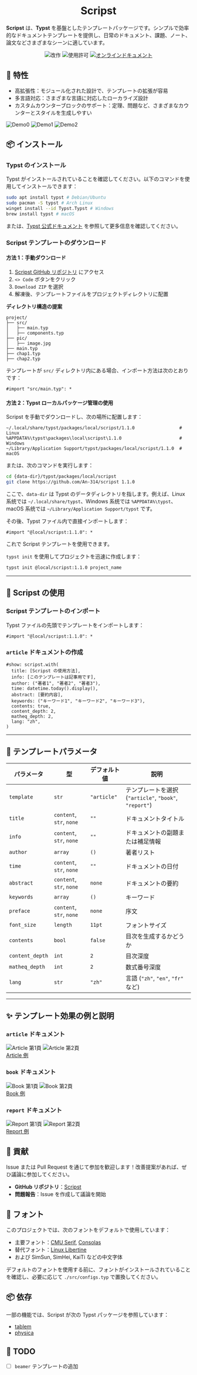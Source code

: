 <h1 align="center">
Scripst
</h1>

**Scripst** は、**Typst** を基盤としたテンプレートパッケージです。シンプルで効率的なドキュメントテンプレートを提供し、日常のドキュメント、課題、ノート、論文などさまざまなシーンに適しています。

<div align="center">
  <img src="https://img.shields.io/badge/version-1.1.0-limegreen.svg" alt="改作">
  <img src="https://img.shields.io/badge/license-MIT-greenyellow.svg" alt="使用許可">
  <a href="https://an-314.github.io/scripst/ja">
    <img src="https://img.shields.io/badge/docs-online-lawngreen.svg" alt="オンラインドキュメント">
  </a>
</div>

## 🚀 特性

- 高拡張性：モジュール化された設計で、テンプレートの拡張が容易
- 多言語対応：さまざまな言語に対応したローカライズ設計
- カスタムカウンターブロックのサポート：定理、問題など、さまざまなカウンターとスタイルを生成しやすい

![Demo0](./previews/article-1.png)
![Demo1](./previews/article-12.png)
![Demo2](./previews/article-9.png)

## 📦 インストール

### Typst のインストール

Typst がインストールされていることを確認してください。以下のコマンドを使用してインストールできます：

```bash
sudo apt install typst # Debian/Ubuntu
sudo pacman -S typst # Arch Linux
winget install --id Typst.Typst # Windows
brew install typst # macOS
```

または、[Typst 公式ドキュメント](https://github.com/typst/typst) を参照して更多信息を確認してください。

### Scripst テンプレートのダウンロード

#### 方法 1：手動ダウンロード

1. [Scripst GitHub リポジトリ](https://github.com/An-314/scripst) にアクセス
2. `<> Code` ボタンをクリック
3. `Download ZIP` を選択
4. 解凍後、テンプレートファイルをプロジェクトディレクトリに配置

**ディレクトリ構造の提案**
```plaintext
project/
├── src/
│   ├── main.typ
│   ├── components.typ
├── pic/
│   ├── image.jpg
├── main.typ
├── chap1.typ
├── chap2.typ
```

テンプレートが `src/` ディレクトリ内にある場合、インポート方法は次のとおりです：

```typst
#import "src/main.typ": *
```

#### 方法 2：Typst ローカルパッケージ管理の使用

Scripst を手動でダウンロードし、次の場所に配置します：

```
~/.local/share/typst/packages/local/scripst/1.1.0                 # Linux
%APPDATA%\typst\packages\local\scripst\1.1.0                      # Windows
~/Library/Application Support/typst/packages/local/scripst/1.1.0  # macOS
```

または、次のコマンドを実行します：

```bash 
cd {data-dir}/typst/packages/local/scripst
git clone https://github.com/An-314/scripst 1.1.0
```

ここで、`data-dir` は Typst のデータディレクトリを指します。例えば、Linux 系统では `~/.local/share/typst`、Windows 系统では `%APPDATA%\typst`、macOS 系统では `~/Library/Application Support/typst` です。

その後、Typst ファイル内で直接インポートします：

```typst
#import "@local/scripst:1.1.0": *
```

これで Scripst テンプレートを使用できます。

`typst init` を使用してプロジェクトを迅速に作成します：

```bash
typst init @local/scripst:1.1.0 project_name
```

---

## 📄 Scripst の使用

### Scripst テンプレートのインポート

Typst ファイルの先頭でテンプレートをインポートします：

```typst
#import "@local/scripst:1.1.0": *
```

### `article` ドキュメントの作成

```typst
#show: scripst.with(
  title: [Scripst の使用方法],
  info: [このテンプレートは記事用です],
  author: ("著者1", "著者2", "著者3"),
  time: datetime.today().display(),
  abstract: [要約内容],
  keywords: ("キーワード1", "キーワード2", "キーワード3"),
  contents: true,
  content_depth: 2,
  matheq_depth: 2,
  lang: "zh",
)
```

---

## 🔧 テンプレートパラメータ

| パラメータ | 型 | デフォルト値 | 説明 |
| --- | --- | --- | --- |
| `template` | `str` | `"article"` | テンプレートを選択 (`"article"`, `"book"`, `"report"`) |
| `title` | `content`, `str`, `none` | `""` | ドキュメントタイトル |
| `info` | `content`, `str`, `none` | `""` | ドキュメントの副題または補足情報 |
| `author` | `array` | `()` | 著者リスト |
| `time` | `content`, `str`, `none` | `""` | ドキュメントの日付 |
| `abstract` | `content`, `str`, `none` | `none` | ドキュメントの要約 |
| `keywords` | `array` | `()` | キーワード |
| `preface` | `content`, `str`, `none` | `none` | 序文 |
| `font_size` | `length` | `11pt` | フォントサイズ |
| `contents` | `bool` | `false` | 目次を生成するかどうか |
| `content_depth` | `int` | `2` | 目次深度 |
| `matheq_depth` | `int` | `2` | 数式番号深度 |
| `lang` | `str` | `"zh"` | 言語 (`"zh"`, `"en"`, `"fr"` など) |

---

## ✨ テンプレート効果の例と説明

### `article` ドキュメント

![Article 第1頁](./previews/article-1.png) ![Article 第2頁](./previews/article-2.png)  
[Article 例](./docs/builds/article.pdf)

### `book` ドキュメント

![Book 第1頁](./previews/book-1.png) ![Book 第2頁](./previews/book-2.png)  
[Book 例](./docs/builds/book.pdf)

### `report` ドキュメント

![Report 第1頁](./previews/report-1.png) ![Report 第2頁](./previews/report-2.png)  
[Report 例](./docs/builds/report.pdf)

## 📜 貢献

Issue または Pull Request を通じて参加を歓迎します！改善提案があれば、ぜひ議論に参加してください。

- **GitHub リポジトリ**：[Scripst](https://github.com/An-314/scripst)
- **問題報告**：Issue を作成して議論を開始

## 📌 フォント

このプロジェクトでは、次のフォントをデフォルトで使用しています：

- 主要フォント：[CMU Serif](https://en.wikipedia.org/wiki/Computer_Modern), [Consolas](https://en.wikipedia.org/wiki/Consolas)
- 替代フォント：[Linux Libertine](https://en.wikipedia.org/wiki/Linux_Libertine)
- および SimSun, SimHei, KaiTi などの中文字体

デフォルトのフォントを使用する前に、フォントがインストールされていることを確認し、必要に応じて `./src/configs.typ` で置換してください。

## 📦 依存

一部の機能では、Scripst が次の Typst パッケージを参照しています：

- [tablem](https://typst.app/universe/package/tablem)
- [physica](https://typst.app/universe/package/physica)

## 🎯 TODO

- [ ] `beamer` テンプレートの追加
```
